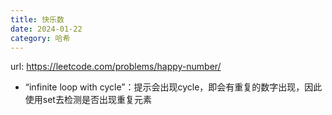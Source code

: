 ```yaml
---
title: 快乐数
date: 2024-01-22
category: 哈希
---
```


url: https://leetcode.com/problems/happy-number/



- “infinite loop with cycle”：提示会出现cycle，即会有重复的数字出现，因此使用set去检测是否出现重复元素